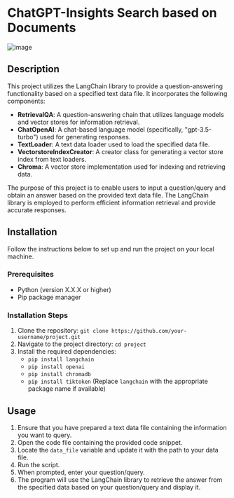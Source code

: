# ChatGPT-Insights Search based on Documents
![image](https://github.com/Outtatime1985/ChatGPT-Document-Search/assets/54365436/96fb162b-55ed-413a-a56c-52aae44a3482)


## Description
This project utilizes the LangChain library to provide a question-answering functionality based on a specified text data file. It incorporates the following components:

- **RetrievalQA**: A question-answering chain that utilizes language models and vector stores for information retrieval.
- **ChatOpenAI**: A chat-based language model (specifically, "gpt-3.5-turbo") used for generating responses.
- **TextLoader**: A text data loader used to load the specified data file.
- **VectorstoreIndexCreator**: A creator class for generating a vector store index from text loaders.
- **Chroma**: A vector store implementation used for indexing and retrieving data.

The purpose of this project is to enable users to input a question/query and obtain an answer based on the provided text data file. The LangChain library is employed to perform efficient information retrieval and provide accurate responses.

## Installation
Follow the instructions below to set up and run the project on your local machine.

### Prerequisites
- Python (version X.X.X or higher)
- Pip package manager

### Installation Steps
1. Clone the repository: `git clone https://github.com/your-username/project.git`
2. Navigate to the project directory: `cd project`
3. Install the required dependencies:
   - `pip install langchain`
   - `pip install openai`
   - `pip install chromadb`
   - `pip install tiktoken`
   (Replace `langchain` with the appropriate package name if available)

## Usage
1. Ensure that you have prepared a text data file containing the information you want to query.
2. Open the code file containing the provided code snippet.
3. Locate the `data_file` variable and update it with the path to your data file.
4. Run the script.
5. When prompted, enter your question/query.
6. The program will use the LangChain library to retrieve the answer from the specified data based on your question/query and display it.

